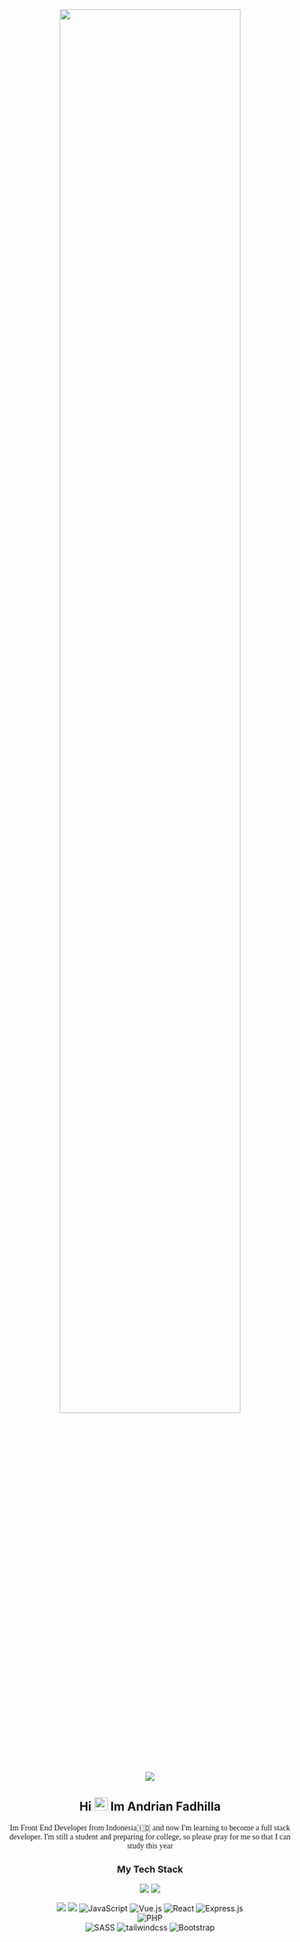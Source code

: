 <div align="center">
<img width="80%" src="https://camo.githubusercontent.com/b40aa6e0a49e00065a11b3773f9f4d7098be2fed4da538a0a32abb74992a7869/68747470733a2f2f726973686176616e616e642e6769746875622e696f2f7374617469632f696d616765732f6772656574696e67732e676966"/>
<br/>

![](https://komarev.com/ghpvc/?username=andrianf&color=brightgreen&label=Visitor&style=flat-square)


</div>

<div align="center">
<h2>Hi <img src="https://raw.githubusercontent.com/TheDudeThatCode/TheDudeThatCode/master/Assets/Hi.gif" width="24px"/> Im Andrian Fadhilla</h2>
<p style="font-family: 'Lucida Console';">Im Front End Developer from Indonesia🇮🇩 and now I'm learning to become a full stack developer. I'm still a student and preparing for college, so please pray for me so that I can study this year</p> 

<h3>My Tech Stack</h3>

![](https://camo.githubusercontent.com/cc96d7d28a6ca21ddbb1f2521d751d375230ed840271e6a4c8694cf87cc60c14/68747470733a2f2f696d672e736869656c64732e696f2f62616467652f6e6f64652e6a732532302d2532333433383533442e7376673f267374796c653d666f722d7468652d6261646765266c6f676f3d6e6f64652e6a73266c6f676f436f6c6f723d7768697465)
![](https://camo.githubusercontent.com/22d1116e541b7b380161ed7c77ceb24e5e88a71acbec6d9dae7a5624b23a46fd/68747470733a2f2f696d672e736869656c64732e696f2f62616467652f6769742532302d2532334630353033332e7376673f267374796c653d666f722d7468652d6261646765266c6f676f3d676974266c6f676f436f6c6f723d7768697465)

![](https://img.shields.io/badge/-HTML5-%23E44D27?style=for-the-badge&logo=html5&logoColor=ffffff)
![](https://img.shields.io/badge/-CSS3-%231572B6?style=for-the-badge&logo=css3)
![JavaScript](https://img.shields.io/badge/-JavaScript-%23F7DF1C?style=for-the-badge&logo=javascript&logoColor=000000&labelColor=%23F7DF1C&color=%23FFCE5A)
![Vue.js](https://img.shields.io/badge/-Vue.js-%232c3e50?style=for-the-badge&logo=Vue.js)
![React](https://img.shields.io/badge/-React-%23282C34?style=flat-square&logo=react)
![Express.js](https://img.shields.io/badge/-Express-%23282C34?style=flat-square&logo=express)<br/>
![PHP](https://img.shields.io/badge/-php-blueviolet?style=flat-square&logo=php&color=8993be&logoColor=232531)<br/>
![SASS](https://img.shields.io/badge/-Sass-%23CC6699?style=flat-square&logo=sass&logoColor=ffffff)
![tailwindcss](https://img.shields.io/badge/-TailwindCss-%231a202c?style=flat-square&logo=tailwind-css)
![Bootstrap](https://img.shields.io/badge/-bootstrap-blueviolet?style=flat-square&logo=bootstrap&color=blueviolet&logoColor=fff)


</div>
